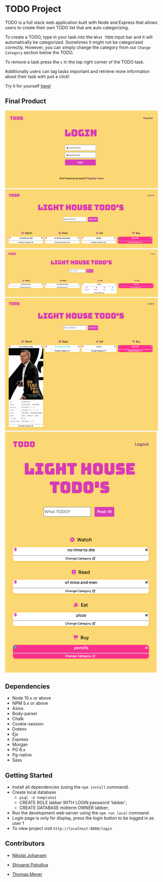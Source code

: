 # TODO Project
 
TODO is a full stack web application built with Node and Express that allows users to create their own TODO list that are auto categorizing.

To create a TODO, type in your task into the `What TODO` input bar and it will automatically be categorized. Sometimes it might not be categorized correctly. However, you can simply change the category from our `Change Category` section below the TODO. 

To remove a task press the `x` in the top right corner of the TODO task.

Additionally users can tag tasks important and retrieve more information about their task with just a click!

Try it for yourself [here!](https://lighthouse-todo.herokuapp.com/)


## Final Product 

!["Login screen"](public/images/login.png)
!["Marked important"](public/images/marked_important.png)
!["Change category"](public/images/change-category.png)
!["More information"](public/images/exampleDropDownAndMarketImpt.png)
!["Mobile version"](public/images/mobile.png)




## Dependencies

- Node 10.x or above
- NPM 5.x or above
- Axios
- Body-parser
- Chalk
- Cookie-session
- Dotenv
- Ejs
- Express
- Morgan
- PG 6.x
- Pg-native
- Sass





## Getting Started

- Install all dependencies (using the `npm install` command).
- Create local database 
  - `psql -d template1`
  - CREATE ROLE labber WITH LOGIN password 'labber';
  - CREATE DATABASE midterm OWNER labber;
- Run the development web server using the `npm run local` command.
- Login page is only for display, press the login button to be logged in as user 1
- To view project visit `http://localhost:8080/login`



## Contributors 
- [Nikolaj Johansen](https://github.com/nikolajjuuel)

- [Shivangi Patodiya](https://github.com/shivangipatodiya)

- [Thomas Meyer](https://github.com/tmeyer01)




